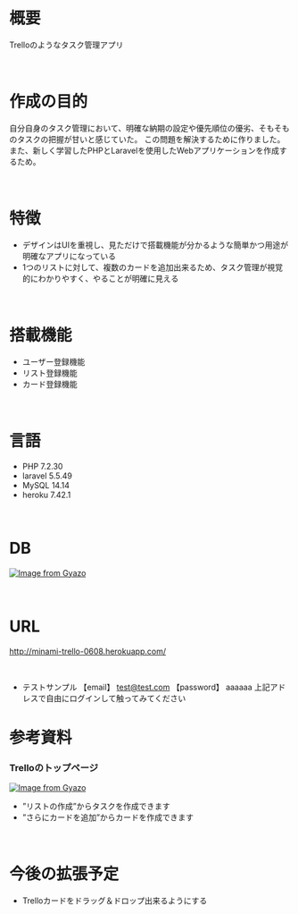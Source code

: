 # 概要
Trelloのようなタスク管理アプリ

<br>

# 作成の目的
自分自身のタスク管理において、明確な納期の設定や優先順位の優劣、そもそものタスクの把握が甘いと感じていた。 この問題を解決するために作りました。
また、新しく学習したPHPとLaravelを使用したWebアプリケーションを作成するため。

<br>

# 特徴
- デザインはUIを重視し、見ただけで搭載機能が分かるような簡単かつ用途が明確なアプリになっている<br>
- 1つのリストに対して、複数のカードを追加出来るため、タスク管理が視覚的にわかりやすく、やることが明確に見える<br>

<br>

# 搭載機能
- ユーザー登録機能<br>
- リスト登録機能<br>
- カード登録機能<br>

<br>

# 言語
- PHP 7.2.30 <br>
- laravel 5.5.49 <br>
- MySQL 14.14 <br>
- heroku 7.42.1 <br>

<br>

# DB

[![Image from Gyazo](https://i.gyazo.com/8923f3548cad49601cc8955fcdc1a7c8.png)](https://gyazo.com/8923f3548cad49601cc8955fcdc1a7c8)

<br>

# URL

http://minami-trello-0608.herokuapp.com/

<br>

- テストサンプル
【email】      test@test.com
【password】   aaaaaa
上記アドレスで自由にログインして触ってみてください

# 参考資料

### Trelloのトップページ
[![Image from Gyazo](https://i.gyazo.com/bc389271474770dee63adb440c4ba5e6.png)](https://gyazo.com/bc389271474770dee63adb440c4ba5e6)

- ”リストの作成”からタスクを作成できます
- ”さらにカードを追加”からカードを作成できます

<br>

# 今後の拡張予定

- Trelloカードをドラッグ＆ドロップ出来るようにする

